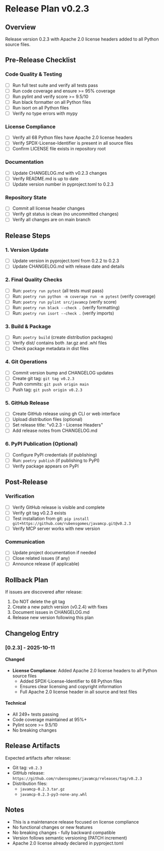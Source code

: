 # Release Plan v0.2.3

## Overview

Release version 0.2.3 with Apache 2.0 license headers added to all Python source files.

## Pre-Release Checklist

### Code Quality & Testing
- [ ] Run full test suite and verify all tests pass
- [ ] Run code coverage and ensure >= 95% coverage
- [ ] Run pylint and verify score >= 9.5/10
- [ ] Run black formatter on all Python files
- [ ] Run isort on all Python files
- [ ] Verify no type errors with mypy

### License Compliance
- [ ] Verify all 68 Python files have Apache 2.0 license headers
- [ ] Verify SPDX-License-Identifier is present in all source files
- [ ] Confirm LICENSE file exists in repository root

### Documentation
- [ ] Update CHANGELOG.md with v0.2.3 changes
- [ ] Verify README.md is up to date
- [ ] Update version number in pyproject.toml to 0.2.3

### Repository State
- [ ] Commit all license header changes
- [ ] Verify git status is clean (no uncommitted changes)
- [ ] Verify all changes are on main branch

## Release Steps

### 1. Version Update
- [ ] Update version in pyproject.toml from 0.2.2 to 0.2.3
- [ ] Update CHANGELOG.md with release date and details

### 2. Final Quality Checks
- [ ] Run: `poetry run pytest` (all tests must pass)
- [ ] Run: `poetry run python -m coverage run -m pytest` (verify coverage)
- [ ] Run: `poetry run pylint src/javamcp` (verify score)
- [ ] Run: `poetry run black --check .` (verify formatting)
- [ ] Run: `poetry run isort --check .` (verify imports)

### 3. Build & Package
- [ ] Run: `poetry build` (create distribution packages)
- [ ] Verify dist/ contains both .tar.gz and .whl files
- [ ] Check package metadata in dist files

### 4. Git Operations
- [ ] Commit version bump and CHANGELOG updates
- [ ] Create git tag: `git tag v0.2.3`
- [ ] Push commits: `git push origin main`
- [ ] Push tag: `git push origin v0.2.3`

### 5. GitHub Release
- [ ] Create GitHub release using gh CLI or web interface
- [ ] Upload distribution files (optional)
- [ ] Set release title: "v0.2.3 - License Headers"
- [ ] Add release notes from CHANGELOG.md

### 6. PyPI Publication (Optional)
- [ ] Configure PyPI credentials (if publishing)
- [ ] Run: `poetry publish` (if publishing to PyPI)
- [ ] Verify package appears on PyPI

## Post-Release

### Verification
- [ ] Verify GitHub release is visible and complete
- [ ] Verify git tag v0.2.3 exists
- [ ] Test installation from git: `pip install git+https://github.com/rubensgomes/javamcp.git@v0.2.3`
- [ ] Verify MCP server works with new version

### Communication
- [ ] Update project documentation if needed
- [ ] Close related issues (if any)
- [ ] Announce release (if applicable)

## Rollback Plan

If issues are discovered after release:
1. Do NOT delete the git tag
2. Create a new patch version (v0.2.4) with fixes
3. Document issues in CHANGELOG.md
4. Release new version following this plan

## Changelog Entry

### [0.2.3] - 2025-10-11

#### Changed
- **License Compliance**: Added Apache 2.0 license headers to all Python source files
  - Added SPDX-License-Identifier to 68 Python files
  - Ensures clear licensing and copyright information
  - Full Apache 2.0 license header in all source and test files

#### Technical
- All 249+ tests passing
- Code coverage maintained at 95%+
- Pylint score >= 9.5/10
- No breaking changes

## Release Artifacts

Expected artifacts after release:
- Git tag: `v0.2.3`
- GitHub release: `https://github.com/rubensgomes/javamcp/releases/tag/v0.2.3`
- Distribution files:
  - `javamcp-0.2.3.tar.gz`
  - `javamcp-0.2.3-py3-none-any.whl`

## Notes

- This is a maintenance release focused on license compliance
- No functional changes or new features
- No breaking changes - fully backward compatible
- Version follows semantic versioning (PATCH increment)
- Apache 2.0 license already declared in pyproject.toml
